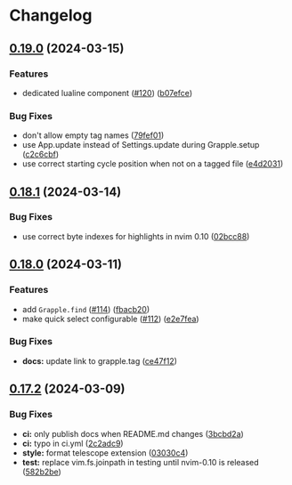 # Changelog

## [0.19.0](https://github.com/cbochs/grapple.nvim/compare/v0.18.1...v0.19.0) (2024-03-15)


### Features

* dedicated lualine component ([#120](https://github.com/cbochs/grapple.nvim/issues/120)) ([b07efce](https://github.com/cbochs/grapple.nvim/commit/b07efce782ed47a20f9272598bc5a37216f33b4a))


### Bug Fixes

* don't allow empty tag names ([79fef01](https://github.com/cbochs/grapple.nvim/commit/79fef012fc2129865ac6612537835cb322ca2c74))
* use App.update instead of Settings.update during Grapple.setup ([c2c6cbf](https://github.com/cbochs/grapple.nvim/commit/c2c6cbf160cbf54e11af29eee3319162910045b6))
* use correct starting cycle position when not on a tagged file ([e4d2031](https://github.com/cbochs/grapple.nvim/commit/e4d20319d34ff717cb2bbad4556454fd477476d3))

## [0.18.1](https://github.com/cbochs/grapple.nvim/compare/v0.18.0...v0.18.1) (2024-03-14)


### Bug Fixes

* use correct byte indexes for highlights in nvim 0.10 ([02bcc88](https://github.com/cbochs/grapple.nvim/commit/02bcc8845c1b78c2f22b52798806add4973fc67a))

## [0.18.0](https://github.com/cbochs/grapple.nvim/compare/v0.17.2...v0.18.0) (2024-03-11)


### Features

* add `Grapple.find` ([#114](https://github.com/cbochs/grapple.nvim/issues/114)) ([fbacb20](https://github.com/cbochs/grapple.nvim/commit/fbacb204370594a1bc9d28677c179928adb0d834))
* make quick select configurable ([#112](https://github.com/cbochs/grapple.nvim/issues/112)) ([e2e7fea](https://github.com/cbochs/grapple.nvim/commit/e2e7feab1285e04da42f1af7d04627b5f65d0624))


### Bug Fixes

* **docs:** update link to grapple.tag ([ce47f12](https://github.com/cbochs/grapple.nvim/commit/ce47f12e47c00dd633af1168d25365bd60cb7df3))

## [0.17.2](https://github.com/cbochs/grapple.nvim/compare/v0.17.1...v0.17.2) (2024-03-09)


### Bug Fixes

* **ci:** only publish docs when README.md changes ([3bcbd2a](https://github.com/cbochs/grapple.nvim/commit/3bcbd2ae5b0a14f74271a20ad809ea27a008313a))
* **ci:** typo in ci.yml ([2c2adc9](https://github.com/cbochs/grapple.nvim/commit/2c2adc9888cb5e3d00f6e5fd67a84479ab170f67))
* **style:** format telescope extension ([03030c4](https://github.com/cbochs/grapple.nvim/commit/03030c43567672b18dadc9c053a51060a043ed7d))
* **test:** replace vim.fs.joinpath in testing until nvim-0.10 is released ([582b2be](https://github.com/cbochs/grapple.nvim/commit/582b2beb68a115bf3609beb8456777e8f0f3303d))
